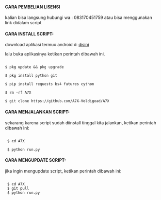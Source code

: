 #### CARA PEMBELIAN LISENSI

 kalian bisa langsung hubungi wa : 083170451759 atau bisa menggunakan link didalam script 

 

#### CARA INSTALL SCRIPT:

 download aplikasi termux android di [disini](https://f-droid.org/repo/com.termux_118.apk)

 lalu buka aplikasinya ketikan perintah dibawah ini.

 ```

 $ pkg update && pkg upgrade

 $ pkg install python git

 $ pip install requests bs4 futures cython

 $ rm -rf A7X

 $ git clone https://github.com/A7X-Voldigoad/A7X

 ```

#### CARA MENJALANKAN SCRIPT:

 sekarang karena script sudah diinstall tinggal kita jalankan, ketikan perintah dibawah ini:

 ```

  $ cd A7X

  $ python run.py

 ```

#### CARA MENGUPDATE SCRIPT:

 jika ingin mengupdate script, ketikan perintah dibawah ini:

 ```

  $ cd A7X
  $ git pull
  $ python run.py

 ```

 

